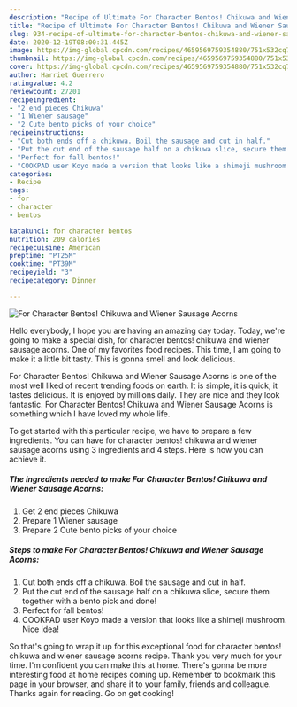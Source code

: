 ```yaml
---
description: "Recipe of Ultimate For Character Bentos! Chikuwa and Wiener Sausage Acorns"
title: "Recipe of Ultimate For Character Bentos! Chikuwa and Wiener Sausage Acorns"
slug: 934-recipe-of-ultimate-for-character-bentos-chikuwa-and-wiener-sausage-acorns
date: 2020-12-19T08:00:31.445Z
image: https://img-global.cpcdn.com/recipes/4659569759354880/751x532cq70/for-character-bentos-chikuwa-and-wiener-sausage-acorns-recipe-main-photo.jpg
thumbnail: https://img-global.cpcdn.com/recipes/4659569759354880/751x532cq70/for-character-bentos-chikuwa-and-wiener-sausage-acorns-recipe-main-photo.jpg
cover: https://img-global.cpcdn.com/recipes/4659569759354880/751x532cq70/for-character-bentos-chikuwa-and-wiener-sausage-acorns-recipe-main-photo.jpg
author: Harriet Guerrero
ratingvalue: 4.2
reviewcount: 27201
recipeingredient:
- "2 end pieces Chikuwa"
- "1 Wiener sausage"
- "2 Cute bento picks of your choice"
recipeinstructions:
- "Cut both ends off a chikuwa. Boil the sausage and cut in half."
- "Put the cut end of the sausage half on a chikuwa slice, secure them together with a bento pick and done!"
- "Perfect for fall bentos!"
- "COOKPAD user Koyo made a version that looks like a shimeji mushroom. Nice idea!"
categories:
- Recipe
tags:
- for
- character
- bentos

katakunci: for character bentos 
nutrition: 209 calories
recipecuisine: American
preptime: "PT25M"
cooktime: "PT39M"
recipeyield: "3"
recipecategory: Dinner

---
```



![For Character Bentos! Chikuwa and Wiener Sausage Acorns](https://img-global.cpcdn.com/recipes/4659569759354880/751x532cq70/for-character-bentos-chikuwa-and-wiener-sausage-acorns-recipe-main-photo.jpg)

Hello everybody, I hope you are having an amazing day today. Today, we're going to make a special dish, for character bentos! chikuwa and wiener sausage acorns. One of my favorites food recipes. This time, I am going to make it a little bit tasty. This is gonna smell and look delicious.



For Character Bentos! Chikuwa and Wiener Sausage Acorns is one of the most well liked of recent trending foods on earth. It is simple, it is quick, it tastes delicious. It is enjoyed by millions daily. They are nice and they look fantastic. For Character Bentos! Chikuwa and Wiener Sausage Acorns is something which I have loved my whole life.


To get started with this particular recipe, we have to prepare a few ingredients. You can have for character bentos! chikuwa and wiener sausage acorns using 3 ingredients and 4 steps. Here is how you can achieve it.

<!--inarticleads1-->

##### The ingredients needed to make For Character Bentos! Chikuwa and Wiener Sausage Acorns:

1. Get 2 end pieces Chikuwa
1. Prepare 1 Wiener sausage
1. Prepare 2 Cute bento picks of your choice




<!--inarticleads2-->

##### Steps to make For Character Bentos! Chikuwa and Wiener Sausage Acorns:

1. Cut both ends off a chikuwa. Boil the sausage and cut in half.
1. Put the cut end of the sausage half on a chikuwa slice, secure them together with a bento pick and done!
1. Perfect for fall bentos!
1. COOKPAD user Koyo made a version that looks like a shimeji mushroom. Nice idea!




So that's going to wrap it up for this exceptional food for character bentos! chikuwa and wiener sausage acorns recipe. Thank you very much for your time. I'm confident you can make this at home. There's gonna be more interesting food at home recipes coming up. Remember to bookmark this page in your browser, and share it to your family, friends and colleague. Thanks again for reading. Go on get cooking!
